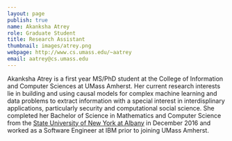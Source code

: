 ```yaml
---
layout: page
publish: true
name: Akanksha Atrey
role: Graduate Student
title: Research Assistant
thumbnail: images/atrey.png
webpage: http://www.cs.umass.edu/~aatrey
email: aatrey@cs.umass.edu
---
```


Akanksha Atrey is a first year MS/PhD student at the College of Information and Computer Sciences at UMass Amherst. Her current research interests lie in building and using causal models for complex machine learning and data problems to extract information with a special interest in interdisplinary applications, particularly security and computational social science. She completed her Bachelor of Science in Mathematics and Computer Science from the [State University of New York at Albany](https://www.albany.edu/) in December 2016 and worked as a Software Engineer at IBM prior to joining UMass Amherst.
